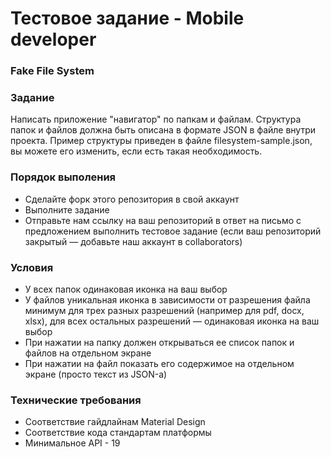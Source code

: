 # Тестовое задание - Mobile developer
### Fake File System

### Задание
Написать приложение "навигатор" по папкам и файлам. Структура папок и файлов должна быть описана  в формате JSON в файле внутри проекта. Пример структуры приведен в файле filesystem-sample.json, вы можете его изменить, если есть такая необходимость.

### Порядок выполения
- Сделайте форк этого репозитория в свой аккаунт
- Выполните задание
- Отправьте нам ссылку на ваш репозиторий в ответ на письмо с предложением выполнить тестовое задание (если ваш репозиторий закрытый — добавьте наш аккаунт в collaborators)

### Условия
- У всех папок одинаковая иконка на ваш выбор
- У файлов уникальная иконка в зависимости от разрешения файла минимум для трех разных разрешений (например для pdf, docx, xlsx), для всех остальных разрешений — одинаковая иконка на ваш выбор
- При нажатии на папку должен открываться ее список папок и файлов на отдельном экране
- При нажатии на файл показать его содержимое на отдельном экране (просто текст из JSON-а)

### Технические требования
- Соответствие гайдлайнам Material Design
- Соответствие кода стандартам платформы
- Минимальное API - 19
